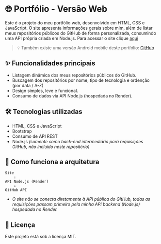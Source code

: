 # 🌐 Portfólio - Versão Web
Este é o projeto do meu portfólio web, desenvolvido em HTML, CSS e JavaScript. O site apresenta informações gerais sobre mim, além de listar meus repositórios públicos do GitHub de forma personalizada, consumindo uma API própria criada em Node.js. Para acessar o site clique [aqui](https://soarescrf.github.io/portfolio/ "Versão web")
> 💡 Também existe uma versão Android mobile deste portfólio: [GitHub](https://github.com/SoaresCRF/portfolio-mobile-java "Projeto no GitHub")

## ✨ Funcionalidades principais
- Listagem dinâmica dos meus repositórios públicos do GitHub.
- Buscagem dos repositórios por nome, tipo de tecnologia e ordenção (por data / A-Z)
- Design simples, leve e funcional.
- Consumo de dados via API Node.js (hospedada no Render).

## 🛠️ Tecnologias utilizadas
- HTML, CSS e JavaScript
- Bootstrap
- Consumo de API REST
- Node.js *(somente como back-end intermediário para requisições GitHub, não incluído neste repositório)*

## 🔌 Como funciona a arquitetura
```plaintext
Site
    ↓
API Node.js (Render)
    ↓
GitHub API
```
- *O site não se conecta diretamente à API pública do GitHub, todas as requisições passam primeiro pela minha API backend (Node.js) hospedada no Render.*

## 📄 Licença
Este projeto está sob a licença MIT.